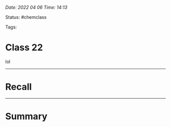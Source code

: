 *Date: 2022 04 06 Time: 14:13*


Status: #chemclass

Tags: 


# Class 22



lol

---
# Recall







---
# Summary


